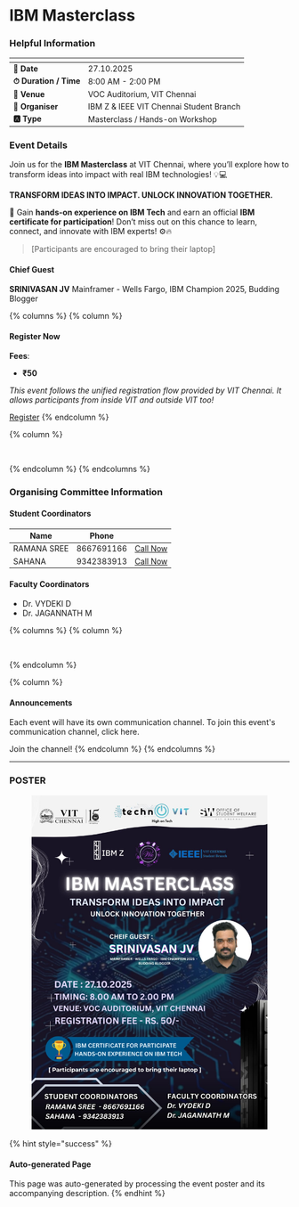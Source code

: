 # IBM Masterclass

### Helpful Information

<table data-view="cards"><thead><tr><th></th><th></th></tr></thead><tbody><tr><td><strong>📅 Date</strong></td><td>27.10.2025</td></tr><tr><td><strong>⏱ Duration / Time</strong></td><td>8:00 AM - 2:00 PM</td></tr><tr><td><strong>📍 Venue</strong></td><td>VOC Auditorium, VIT Chennai</td></tr><tr><td><strong>👤 Organiser</strong></td><td>IBM Z &#x26; IEEE VIT Chennai Student Branch</td></tr><tr><td><strong>🅰️ Type</strong></td><td>Masterclass / Hands-on Workshop</td></tr></tbody></table>

### Event Details

Join us for the **IBM Masterclass** at VIT Chennai, where you’ll explore how to transform ideas into impact with real IBM technologies! 💡💻

**TRANSFORM IDEAS INTO IMPACT. UNLOCK INNOVATION TOGETHER.**

💼 Gain **hands-on experience on IBM Tech** and earn an official **IBM certificate for participation**! Don’t miss out on this chance to learn, connect, and innovate with IBM experts! ⚙️🔥

> \[Participants are encouraged to bring their laptop]

#### Chief Guest

**SRINIVASAN JV** Mainframer - Wells Fargo, IBM Champion 2025, Budding Blogger

{% columns %}
{% column %}
#### Register Now

**Fees**:

* **₹50**

_This event follows the unified registration flow provided by VIT Chennai. It allows participants from inside VIT and outside VIT too!_

<a href="https://chennaievents.vit.ac.in/technovit/" class="button primary" data-icon="rocket-launch">Register</a>
{% endcolumn %}

{% column %}
<figure><img src="https://images.unsplash.com/photo-1607000975574-0b425df6975a?crop=entropy&#x26;cs=srgb&#x26;fm=jpg&#x26;ixid=M3wxOTcwMjR8MHwxfHNlYXJjaHw3fHxyZWdpc3RlcnxlbnwwfHx8fDE3NjEyNDU2MDF8MA&#x26;ixlib=rb-4.1.0&#x26;q=85" alt=""><figcaption></figcaption></figure>
{% endcolumn %}
{% endcolumns %}

### Organising Committee Information

#### Student Coordinators

<table data-card-size="large" data-view="cards"><thead><tr><th>Name</th><th data-type="number">Phone</th><th></th></tr></thead><tbody><tr><td>RAMANA SREE</td><td>8667691166</td><td><a href="tel:8667691166" class="button secondary">Call Now</a></td></tr><tr><td>SAHANA</td><td>9342383913</td><td><a href="tel:9342383913" class="button secondary">Call Now</a></td></tr></tbody></table>

#### Faculty Coordinators

* Dr. VYDEKI D
* Dr. JAGANNATH M

{% columns %}
{% column %}
<figure><img src="https://images.unsplash.com/photo-1650897877751-4446f52a0cb3?crop=entropy&#x26;cs=srgb&#x26;fm=jpg&#x26;ixid=M3wxOTcwMjR8MHwxfHNlYXJjaHw2fHxhbm5vdW5jZW1lbnR8ZW58MHx8fHwxNzYxMjQ2MzUxfDA&#x26;ixlib=rb-4.1.0&#x26;q=85" alt=""><figcaption></figcaption></figure>
{% endcolumn %}

{% column %}
#### Announcements

Each event will have its own communication channel. To join this event's communication channel, click here.

Join the channel!
{% endcolumn %}
{% endcolumns %}

***

### POSTER

<figure><img src="../../.gitbook/assets/image (3) (1).png" alt=""><figcaption></figcaption></figure>

{% hint style="success" %}
#### Auto-generated Page

This page was auto-generated by processing the event poster and its accompanying description.
{% endhint %}
